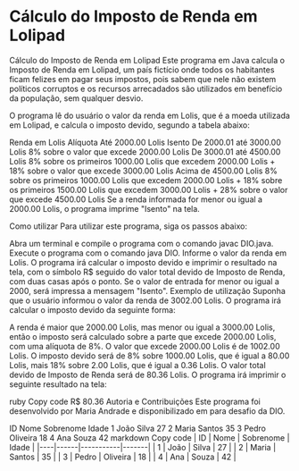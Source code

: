 # Cálculo do Imposto de Renda em Lolipad

Cálculo do Imposto de Renda em Lolipad
Este programa em Java calcula o Imposto de Renda em Lolipad, um país fictício onde todos os habitantes ficam felizes em pagar seus impostos, pois sabem que nele não existem políticos corruptos e os recursos arrecadados são utilizados em benefício da população, sem qualquer desvio.

O programa lê do usuário o valor da renda em Lolis, que é a moeda utilizada em Lolipad, e calcula o imposto devido, segundo a tabela abaixo:

Renda em Lolis	Alíquota
Até 2000.00 Lolis	Isento
De 2000.01 até 3000.00 Lolis	8% sobre o valor que excede 2000.00 Lolis
De 3000.01 até 4500.00 Lolis	8% sobre os primeiros 1000.00 Lolis que excedem 2000.00 Lolis + 18% sobre o valor que excede 3000.00 Lolis
Acima de 4500.00 Lolis	8% sobre os primeiros 1000.00 Lolis que excedem 2000.00 Lolis + 18% sobre os primeiros 1500.00 Lolis que excedem 3000.00 Lolis + 28% sobre o valor que excede 4500.00 Lolis
Se a renda informada for menor ou igual a 2000.00 Lolis, o programa imprime "Isento" na tela.

Como utilizar
Para utilizar este programa, siga os passos abaixo:

Abra um terminal e compile o programa com o comando javac DIO.java.
Execute o programa com o comando java DIO.
Informe o valor da renda em Lolis.
O programa irá calcular o imposto devido e imprimir o resultado na tela, com o símbolo R$ seguido do valor total devido de Imposto de Renda, com duas casas após o ponto. Se o valor de entrada for menor ou igual a 2000, será impressa a mensagem "Isento".
Exemplo de utilização
Suponha que o usuário informou o valor da renda de 3002.00 Lolis. O programa irá calcular o imposto devido da seguinte forma:

A renda é maior que 2000.00 Lolis, mas menor ou igual a 3000.00 Lolis, então o imposto será calculado sobre a parte que excede 2000.00 Lolis, com uma alíquota de 8%.
O valor que excede 2000.00 Lolis é de 1002.00 Lolis.
O imposto devido será de 8% sobre 1000.00 Lolis, que é igual a 80.00 Lolis, mais 18% sobre 2.00 Lolis, que é igual a 0.36 Lolis.
O valor total devido de Imposto de Renda será de 80.36 Lolis.
O programa irá imprimir o seguinte resultado na tela:

ruby
Copy code
R$ 80.36
Autoria e Contribuições
Este programa foi desenvolvido por Maria Andrade  e disponibilizado em para desafio da DIO. 




ID	Nome	Sobrenome	Idade
1	João	Silva	27
2	Maria	Santos	35
3	Pedro	Oliveira	18
4	Ana	Souza	42
markdown
Copy code
| ID | Nome | Sobrenome | Idade |
|----|------|-----------|-------|
| 1  | João | Silva     | 27    |
| 2  | Maria | Santos    | 35    |
| 3  | Pedro | Oliveira | 18    |
| 4  | Ana  | Souza     | 42    |
